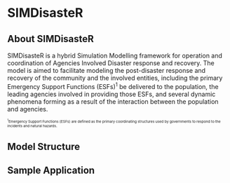 # SIMDisasteR
## About SIMDisasteR
SIMDisasteR is a hybrid Simulation Modelling framework for operation and coordination of Agencies Involved Disaster response and recovery. The model is aimed to facilitate modeling the post-disaster response and recovery of the community and the involved entities, including the primary Emergency Support Functions (ESFs)<sup>1</sup> be delivered to the population, the leading agencies involved in providing those ESFs, and several dynamic phenomena forming as a result of the interaction between the population and agencies. 


<font style="font-size:8px;"> <sup>1</sup>Emergency Support Functions (ESFs) are defined as the primary coordinating structures used by governments to respond to the incidents and natural hazards. </font>

## Model Structure


## Sample Application
